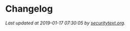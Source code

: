 # Changelog

_Last updated at 2019-01-17 07:30:05 by [securitytext.org](https://securitytext.org)._
